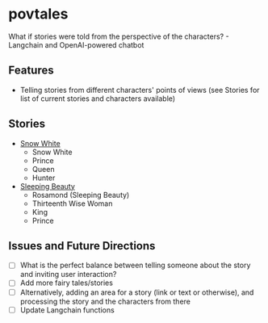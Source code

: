 # povtales
What if stories were told from the perspective of the characters? - Langchain and OpenAI-powered chatbot

## Features
- Telling stories from different characters' points of views (see Stories for list of current stories and characters available)


## Stories
- [Snow White](https://www.dltk-teach.com/rhymes/snowwhite/story.htm)
  - Snow White
  - Prince
  - Queen
  - Hunter
- [Sleeping Beauty](https://www.grimmstories.com/en/grimm_fairy-tales/sleeping_beauty)
  - Rosamond (Sleeping Beauty)
  - Thirteenth Wise Woman
  - King
  - Prince

## Issues and Future Directions
- [ ] What is the perfect balance between telling someone about the story and inviting user interaction?
- [ ] Add more fairy tales/stories
- [ ] Alternatively, adding an area for a story (link or text or otherwise), and processing the story and the characters from there
- [ ] Update Langchain functions